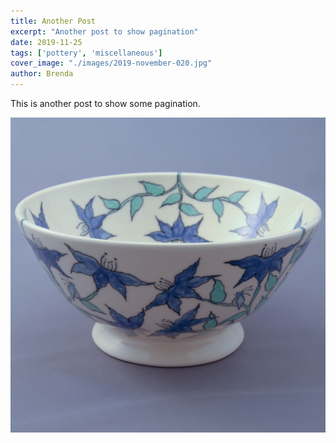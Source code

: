 ```yaml
---
title: Another Post
excerpt: "Another post to show pagination"
date: 2019-11-25
tags: ['pottery', 'miscellaneous']
cover_image: "./images/2019-november-020.jpg"
author: Brenda
---
```


This is another post to show some pagination.

![Cups from the sale](./images/2019-november-020.jpg)
